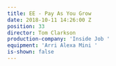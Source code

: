 ```yaml
---
title: EE - Pay As You Grow
date: 2018-10-11 14:26:00 Z
position: 33
director: Tom Clarkson
production-company: 'Inside Job '
equipment: 'Arri Alexa Mini '
is-shown: false
---
```


